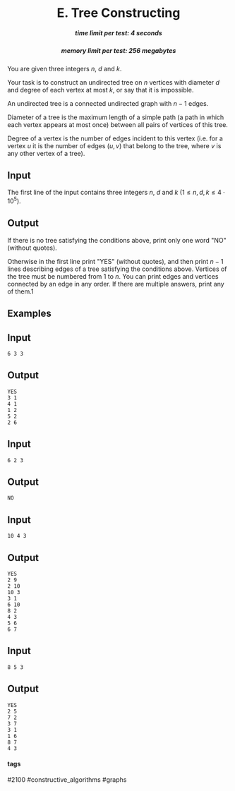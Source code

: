 <h1 style='text-align: center;'> E. Tree Constructing</h1>

<h5 style='text-align: center;'>time limit per test: 4 seconds</h5>
<h5 style='text-align: center;'>memory limit per test: 256 megabytes</h5>

You are given three integers $n$, $d$ and $k$.

Your task is to construct an undirected tree on $n$ vertices with diameter $d$ and degree of each vertex at most $k$, or say that it is impossible.

An undirected tree is a connected undirected graph with $n - 1$ edges.

Diameter of a tree is the maximum length of a simple path (a path in which each vertex appears at most once) between all pairs of vertices of this tree.

Degree of a vertex is the number of edges incident to this vertex (i.e. for a vertex $u$ it is the number of edges $(u, v)$ that belong to the tree, where $v$ is any other vertex of a tree).

## Input

The first line of the input contains three integers $n$, $d$ and $k$ ($1 \le n, d, k \le 4 \cdot 10^5$).

## Output

If there is no tree satisfying the conditions above, print only one word "NO" (without quotes).

Otherwise in the first line print "YES" (without quotes), and then print $n - 1$ lines describing edges of a tree satisfying the conditions above. Vertices of the tree must be numbered from $1$ to $n$. You can print edges and vertices connected by an edge in any order. If there are multiple answers, print any of them.1

## Examples

## Input


```
6 3 3  

```
## Output


```
YES  
3 1  
4 1  
1 2  
5 2  
2 6  

```
## Input


```
6 2 3  

```
## Output


```
NO  

```
## Input


```
10 4 3  

```
## Output


```
YES  
2 9  
2 10  
10 3  
3 1  
6 10  
8 2  
4 3  
5 6  
6 7  

```
## Input


```
8 5 3  

```
## Output


```
YES  
2 5  
7 2  
3 7  
3 1  
1 6  
8 7  
4 3  

```


#### tags 

#2100 #constructive_algorithms #graphs 